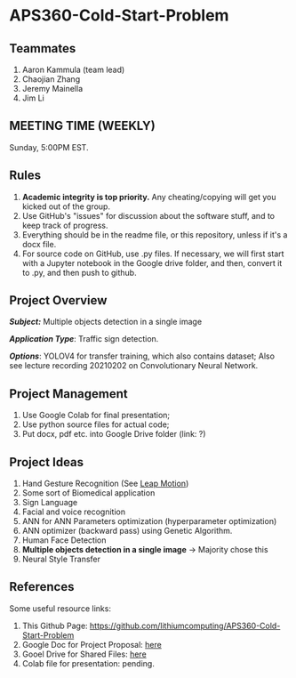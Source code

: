 # APS360-Cold-Start-Problem

## Teammates

1. Aaron Kammula (team lead)
2. Chaojian Zhang
3. Jeremy Mainella
4. Jim Li

## MEETING TIME (WEEKLY)

Sunday, 5:00PM EST. 

## Rules

1. **Academic integrity is top priority.** Any cheating/copying will get you kicked out of the group.
2. Use GitHub's "issues" for discussion about the software stuff, and to keep track of progress.
3. Everything should be in the readme file, or this repository, unless if it's a docx file.
4. For source code on GitHub, use .py files. If necessary, we will first start with a Jupyter notebook in the Google drive folder, and then, convert it to .py, and then push to github.  

## Project Overview

***Subject:*** Multiple objects detection in a single image

***Application Type***: Traffic sign detection.

***Options***: YOLOV4 for transfer training, which also contains dataset; Also see lecture recording 20210202 on Convolutionary Neural Network.

## Project Management

1. Use Google Colab for final presentation;
2. Use python source files for actual code;
3. Put docx, pdf etc. into Google Drive folder (link: ?)

## Project Ideas

1. Hand Gesture Recognition (See [Leap Motion](https://www.ultraleap.com/))
2. Some sort of Biomedical application
3. Sign Language
4. Facial and voice recognition
5. ANN for ANN Parameters optimization (hyperparameter optimization)
6. ANN optimizer (backward pass) using Genetic Algorithm.
7. Human Face Detection
8. **Multiple objects detection in a single image** -> Majority chose this
9. Neural Style Transfer

## References

Some useful resource links:

1. This Github Page: https://github.com/lithiumcomputing/APS360-Cold-Start-Problem
2. Google Doc for Project Proposal: [here](https://docs.google.com/document/d/14J7TKhRBnlm_moQIZu4q6qHbm-hTBiQYaJL6au6ifSw/edit)
3. Gooel Drive for Shared Files: [here](https://drive.google.com/drive/folders/1TSqD0ilswiCwoeVSMuOGy675iGxupkve)
4. Colab file for presentation: pending.
